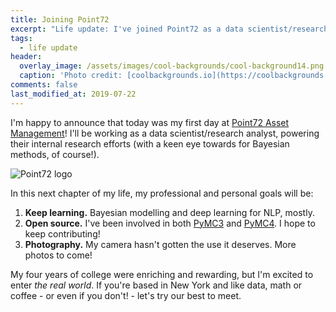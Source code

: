 ```yaml
---
title: Joining Point72
excerpt: "Life update: I've joined Point72 as a data scientist/research analyst."
tags:
  - life update
header:
  overlay_image: /assets/images/cool-backgrounds/cool-background14.png
  caption: 'Photo credit: [coolbackgrounds.io](https://coolbackgrounds.io/)'
comments: false
last_modified_at: 2019-07-22
---
```


I'm happy to announce that today was my first day at [Point72 Asset
Management](https://www.point72.com/)! I'll be working as a data
scientist/research analyst, powering their internal research efforts (with a
keen eye towards for Bayesian methods, of course!).

![Point72 logo](https://www.point72.com/wp-content/uploads/2017/03/point72-recropped.png)

In this next chapter of my life, my professional and personal goals will be:

1. **Keep learning.** Bayesian modelling and deep learning for NLP, mostly.
2. **Open source.** I've been involved in both
   [PyMC3](https://github.com/pymc-devs/pymc3) and
   [PyMC4](https://github.com/pymc-devs/pymc4). I hope to keep contributing!
3. **Photography.** My camera hasn't gotten the use it deserves. More photos to
   come!

My four years of college were enriching and rewarding, but I'm excited to enter
_the real world_. If you're based in New York and like data, math or coffee - or
even if you don't! - let's try our best to meet.
